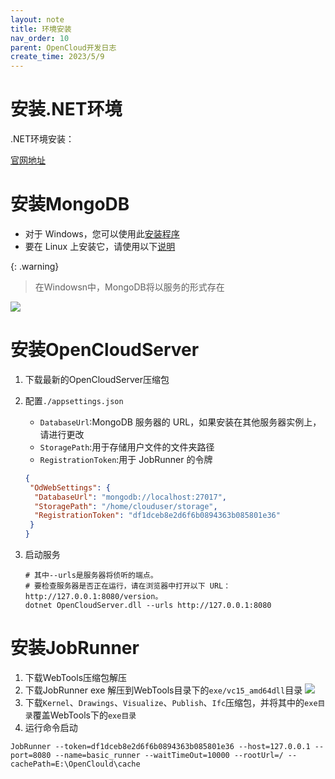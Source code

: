 ```yaml
---
layout: note
title: 环境安装
nav_order: 10
parent: OpenCloud开发日志
create_time: 2023/5/9
---
```


# 安装.NET环境

.NET环境安装：

[官网地址](https://dotnet.microsoft.com/download)

# 安装MongoDB

- 对于 Windows，您可以使用此[安装程序](https://www.mongodb.com/try/download/community)
- 要在 Linux 上安装它，请使用以下[说明](https://docs.mongodb.com/manual/administration/install-on-linux/)

{: .warning}
> 在Windowsn中，MongoDB将以服务的形式存在

![](https://cdn.jsdelivr.net/gh/luguosong/images@master/blog-img/202306251731635-MongoDB.png)

# 安装OpenCloudServer

1. 下载最新的OpenCloudServer压缩包

2. 配置`./appsettings.json`

    - `DatabaseUrl`:MongoDB 服务器的 URL，如果安装在其他服务器实例上，请进行更改
    - `StoragePath`:用于存储用户文件的文件夹路径
    - `RegistrationToken`:用于 JobRunner 的令牌

   ```json
   {
    "OdWebSettings": {
     "DatabaseUrl": "mongodb://localhost:27017", 
     "StoragePath": "/home/clouduser/storage",
     "RegistrationToken": "df1dceb8e2d6f6b0894363b085801e36"
    }
   }
   ```

3. 启动服务

   ```shell
   # 其中--urls是服务器将侦听的端点。
   # 要检查服务器是否正在运行，请在浏览器中打开以下 URL：http://127.0.0.1:8080/version。
   dotnet OpenCloudServer.dll --urls http://127.0.0.1:8080
   ```

# 安装JobRunner

1. 下载WebTools压缩包解压
2. 下载JobRunner exe 解压到WebTools目录下的`exe/vc15_amd64dll`目录
   ![](https://cdn.jsdelivr.net/gh/luguosong/images@master/blog-img/202306261606840-%E8%A7%A3%E5%8E%8Bjobrunner%E5%8E%8B%E7%BC%A9%E5%8C%85.png)
3. 下载`Kernel`、`Drawings`、`Visualize`、`Publish`、`Ifc`压缩包，并将其中的`exe目录`覆盖WebTools下的`exe目录`
4. 运行命令启动

```shell
JobRunner --token=df1dceb8e2d6f6b0894363b085801e36 --host=127.0.0.1 --port=8080 --name=basic_runner --waitTimeOut=10000 --rootUrl=/ --cachePath=E:\OpenClould\cache
```

